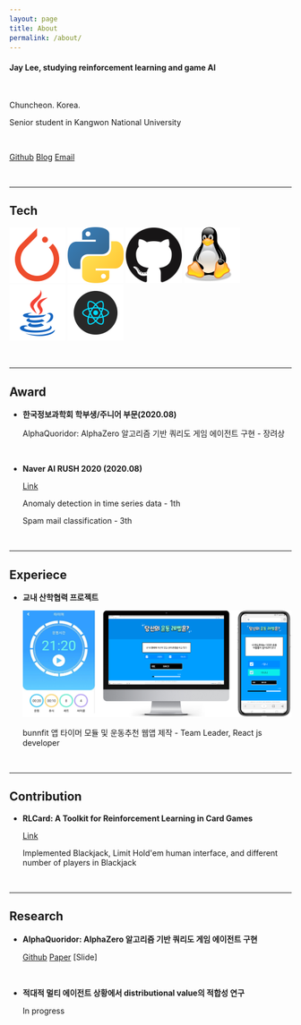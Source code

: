 ```yaml
---
layout: page
title: About
permalink: /about/
---
```



#### Jay Lee, studying reinforcement learning and game AI

<br/>

Chuncheon. Korea.

Senior student in Kangwon National University

<br/>

  [Github](https://github.com/Clarit7)   [Blog](https://clarit7.github.io)   [Email](mailto:intelleej@gmail.com)

<br/>

***

## Tech

![pytorch](./images/about/3.png) ![python](./images/about/4.png) ![github](./images/about/2.png) ![linux](./images/about/5.png) ![java](./images/about/6.png) ![react](./images/about/7.png)

<br/>

***

## Award

* **한국정보과학회 학부생/주니어 부문(2020.08)**

  AlphaQuoridor: AlphaZero 알고리즘 기반 쿼리도 게임 에이전트 구현 - 장려상
  
<br/>
  
* **Naver AI RUSH 2020 (2020.08)**
  
  [Link](https://campaign.naver.com/airush/)
  
  Anomaly detection in time series data - 1th
  
  Spam mail classification - 3th
  
<br/>

***

## Experiece

* **교내 산학협력 프로젝트**
  
  ![/images/about/1.png](/images/about/1.png)
  
  bunnfit 앱 타이머 모듈 및 운동추천 웹앱 제작 - Team Leader, React js developer

  
<br/>

***

## Contribution

* **RLCard: A Toolkit for Reinforcement Learning in Card Games**
  
  [Link](https://github.com/datamllab/rlcard)
  
  Implemented Blackjack, Limit Hold'em human interface, and different number of players in Blackjack

<br/>

***

## Research

* **AlphaQuoridor: AlphaZero 알고리즘 기반 쿼리도 게임 에이전트 구현**

  [Github](https://github.com/Clarit7/AlphaZero_Quoridor)   [Paper](https://www.dbpia.co.kr/Journal/articleDetail?nodeId=NODE09874821)   [Slide]

<br/>

* **적대적 멀티 에이전트 상황에서 distributional value의 적합성 연구**

  In progress
